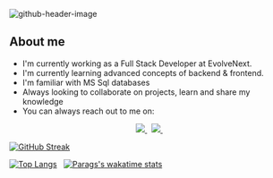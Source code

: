 ![github-header-image](https://user-images.githubusercontent.com/47742372/198867145-9b9ff323-950b-43af-bf79-25937058cc05.png)

## About me

- I'm currently working as a Full Stack Developer at EvolveNext.
- I'm currently learning advanced concepts of backend & frontend.
- I'm familiar with MS Sql databases
- Always looking to collaborate on projects, learn and share my knowledge
- You can always reach out to me on:

<p align="center" dir="auto">
<a href="https://mail.google.com/mail/u/0/?fs=1&amp;tf=cm&amp;source=mailto&amp;to=rudaniparag@gmail.com" rel="nofollow">
   <img src="https://camo.githubusercontent.com/fe5311b4ce1ce023e9a40b2f50a78f92fe74e3b4a22de91aae294ede40f61a23/68747470733a2f2f696d672e736869656c64732e696f2f62616467652f4d61696c2d4431343833363f7374796c653d666f722d7468652d6261646765266c6f676f3d676d61696c266c6f676f436f6c6f723d7768697465" data-canonical-src="https://img.shields.io/badge/Mail-D14836?style=for-the-badge&amp;logo=gmail&amp;logoColor=white" style="max-width: 100%;">
</a>
&nbsp;
<a href="https://www.linkedin.com/in/parag-rudani" rel="nofollow">
   <img src="https://camo.githubusercontent.com/a80d00f23720d0bc9f55481cfcd77ab79e141606829cf16ec43f8cacc7741e46/68747470733a2f2f696d672e736869656c64732e696f2f62616467652f4c696e6b6564496e2d3030373742353f7374796c653d666f722d7468652d6261646765266c6f676f3d6c696e6b6564696e266c6f676f436f6c6f723d7768697465" data-canonical-src="https://img.shields.io/badge/LinkedIn-0077B5?style=for-the-badge&amp;logo=linkedin&amp;logoColor=white" style="max-width: 100%;">
</a>
&nbsp;
</p>

[![GitHub Streak](http://github-readme-streak-stats.herokuapp.com?user=paragrudani1&theme=tokyonight_duo&hide_border=false)](https://git.io/streak-stats)

[![Top Langs](https://github-readme-stats.vercel.app/api/top-langs/?username=paragrudani1&layout=compact&theme=transparent&card_width=450&title_color=fff)](https://github.com/anuraghazra/github-readme-stats)&nbsp; &nbsp;[![Parags's wakatime stats](https://github-readme-stats.vercel.app/api/wakatime?username=paragrudani&langs_count=5&theme=transparent&custom_title=My%20All%20time%20stats&layout=compact&title_color=fff)](https://github.com/anuraghazra/github-readme-stats)
